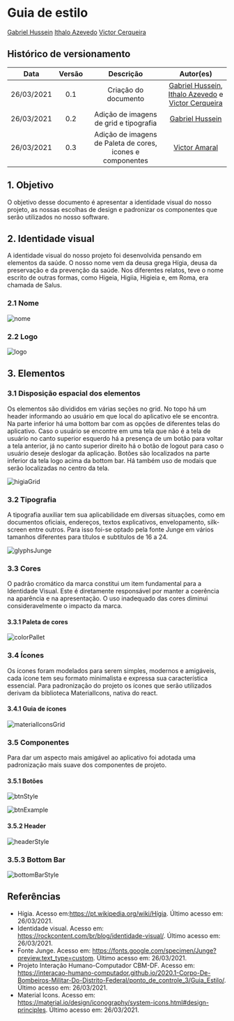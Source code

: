 # Guia de estilo 

[Gabriel Hussein](https://github.com/GabrielHussein)
[Ithalo Azevedo](https://github.com/ithaloazevedo)
[Victor Cerqueira](https://github.com/VictorAmaralC)

## Histórico de versionamento
|    Data    | Versão |      Descrição       |                                                                            Autor(es)                                                                            |
| :--------: | :----: | :------------------: | :-------------------------------------------------------------------------------------------------------------------------------------------------------------: |
| 26/03/2021 |  0.1   | Criação do documento | [Gabriel Hussein](https://github.com/GabrielHussein), [Ithalo Azevedo](https://github.com/ithaloazevedo) e [Victor Cerqueira](https://github.com/VictorAmaralC) |
| 26/03/2021 |  0.2   | Adição de imagens de grid e tipografia | [Gabriel Hussein](https://github.com/GabrielHussein) |
| 26/03/2021 |  0.3   | Adição de imagens de Paleta de cores, icones e componentes | [Victor Amaral](https://github.com/VictorAmaralC) |

## 1. Objetivo
O objetivo desse documento é apresentar a identidade visual do nosso projeto, as nossas escolhas de design e padronizar os componentes que serão utilizados no nosso software.

## 2. Identidade visual
A identidade visual do nosso projeto foi desenvolvida pensando em elementos da saúde. O nosso nome vem da deusa grega Hígia, deusa da preservação e da prevenção da saúde. Nos diferentes relatos, teve o nome escrito de outras formas, como Higeia, Higiia, Higieia e, em Roma, era chamada de Salus.
### 2.1 Nome
![nome](../assets/images/higia/higia.png) 
### 2.2 Logo
![logo](../assets/images/higia/icon.png)


## 3. Elementos
### 3.1 Disposição espacial dos elementos
Os elementos são divididos em várias seções no grid. No topo há um header informando ao usuário em que local do aplicativo ele se encontra. Na parte inferior há uma bottom bar com as opções de diferentes telas do aplicativo. Caso o usuário se encontre em uma tela que não é a tela de usuário no canto superior esquerdo há a presença de um botão para voltar a tela anterior, já no canto superior direito há o botão de logout para caso o usuário deseje deslogar da aplicação. Botões são localizados na parte inferior da tela logo acima da bottom bar. Há também uso de modais que serão localizadas no centro da tela.

![higiaGrid](../assets/images/01-projeto/higiaGrid.png)


### 3.2 Tipografia
A tipografia auxiliar tem sua aplicabilidade em diversas situações, como em documentos oficiais, endereços, textos explicativos, envelopamento, silk-screen entre outros. Para isso foi-se optado pela fonte Junge em vários tamanhos diferentes para títulos e subtítulos de 16 a 24.

![glyphsJunge](../assets/images/01-projeto/jungeGlyphs.png)

### 3.3 Cores
O padrão cromático da marca constitui um item fundamental para a Identidade Visual. Este é diretamente responsável por manter a coerência na aparência e na apresentação. O uso inadequado das cores diminui consideravelmente o impacto da marca.

#### 3.3.1 Paleta de cores
![colorPallet](../assets/images/01-projeto/colorPallet.jpeg)

### 3.4 Ícones
Os ícones foram modelados para serem simples, modernos e amigáveis, cada ícone tem seu formato minimalista e expressa sua característica essencial. Para padronização do projeto os ícones que serão utilizados derivam da biblioteca MaterialIcons, nativa do react.

#### 3.4.1 Guia de ícones
![materialIconsGrid](../assets/images/01-projeto/materialIcons.png)

### 3.5 Componentes
Para dar um aspecto mais amigável ao aplicativo foi adotada uma padronização mais suave dos componentes de projeto.

#### 3.5.1 Botões
![btnStyle](../assets/images/01-projeto/btnStyle.png)

![btnExample](../assets/images/01-projeto/btnExample.png)

#### 3.5.2 Header
![headerStyle](../assets/images/01-projeto/headerStyle.png)

### 3.5.3 Bottom Bar
![bottomBarStyle](../assets/images/01-projeto/bottomBarStyle.png)

## Referências
- Hígia. Acesso em:<https://pt.wikipedia.org/wiki/Hígia>. Último acesso em: 26/03/2021.
- Identidade visual. Acesso em: <https://rockcontent.com/br/blog/identidade-visual/>. Último acesso em: 26/03/2021.
- Fonte Junge. Acesso em: <https://fonts.google.com/specimen/Junge?preview.text_type=custom>. Último acesso em: 26/03/2021.
- Projeto Interação Humano-Computador CBM-DF. Acesso em: <https://interacao-humano-computador.github.io/2020.1-Corpo-De-Bombeiros-Militar-Do-Distrito-Federal/ponto_de_controle_3/Guia_Estilo/>. Último acesso em: 26/03/2021.
- Material Icons. Acesso em: <https://material.io/design/iconography/system-icons.html#design-principles>. Último acesso em: 26/03/2021.